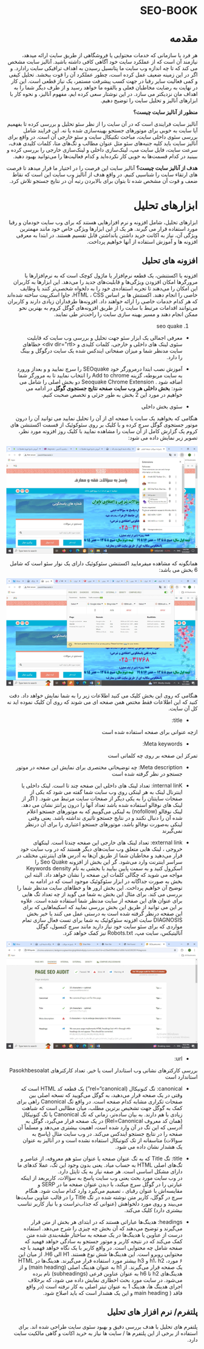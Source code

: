 # SEO-BOOK


# مقدمه
<style>
  body {
    direction: rtl;
    text-align: right;
  }
</style>

هر فرد یا سازمانی که خدمات محتوایی یا فروشگاهی از طریق سایت ارائه میدهد، نیازمند آن است که از عملکرد سایت خود آگاهی کافی داشته باشید.
آنالیز سایت مشخص می کند که تا چه اندازه وب سایت ما پتانسیل رسیدن به اهداف ترافیکی سایت رادارد. و اگر در این زمینه ضعیف عمل کرده است، چطور عملکرد آن را قوت ببخشد.
تحلیل کیفی و کمی  فعالیت سایر رقبا در جهت کسب پیشرفت مستمر، یک نیاز قطعی است. این کار در نهایت به رضایت مخاطبان فعلی و بالقوه ما خواهد رسید و از طرف دیگر شما را به اهداف مان نزدیکتر می سازد. 
در این نوشتار سعی کرده ایم، مفهوم آنالیز، و نحوه کار با ابزارهای آنالیز و تحلیل سایت را توضیح دهیم. 

**منظور از آنالیز سایت چیست؟**

آنالیز سایت فرایندی است که در آن سایت را از نظر سئو تحلیل و بررسی کرده تا بفهمیم آیا سایت به خوبی برای موتورهای جستجو بهینه‌سازی شده یا نه. این فرایند شامل بررسی سئوی داخلی سایت، مباحث تکنیکال سایت و سئو خارجی آن است. در واقع برای آنالیز سایت باید کلیه جنبه‌های سئو مثل عنوان مطالب و تگ‌های متا، کلمات کلیدی هدف، سرعت سایت، فایل سایت مپ، لینک‌سازی داخلی و لینک‌سازی خارجی را بررسی کرده و ببینید در کدام قسمت‌ها به خوبی کار نکرده‌اید و کدام فعالیت‌ها را می‌توانید بهبود دهید.

**هدف از آنالیز سایت چیست؟**
آنالیز سایت این فرصت را در اختیار  ما قرار میدهد تا فرصت های ارتقاء سایت را شناسیی کنیم. در واقع هدف از آنالیز وب سایت این است که نقاط ضعف و قوت آن مشخص شده تا بتوان برای بالابردن رتبه آن در نتایج جستجو تلاش کرد.

# ابزارهای تحلیل
ابزارهای تحلیل، شامل افزونه و نرم افزارهایی هستند که برای وب سایت خودمان و رقبا مورد استفاده قرار می گیرند. هر یک از این ابزارها ویژگی خاص خود مانند مهمترین ویژگی آن، نیاز به اکانت خرید داشتن یانداشتن قابل تقسیم هستند.
در ابتدا به معرفی افزونه ها و آموزش استفاده از آنها خواهیم پرداخت.

## افزونه های تحلیل
افزونه یا اکستنشن، یک قطعه نرم‌افزار یا ماژول کوچک است که به نرم‌افزارها یا مرورگرها امکان افزودن ویژگی‌ها و قابلیت‌های جدید را می‌دهد. این ابزارها به کاربران این امکان را می‌دهند تا تجربه استفاده‌ی خود را به دلخواه شخصی‌تر کنند یا وظایف خاصی را انجام دهند. اکستنش ها بر اساس HTML ، CSS، جاوا اسکریپت ساخته شده‌اند که هر کدام خدمات خاصی را ارائه خواهند داد.
افزونه‌ها طرفداران زیادی دارند و کاربران می‌توانند اقدامات مرتبط با سایت را از طریق افزونه‌های گوگل کروم به بهترین نحو ممکن انجام دهند و مسیر بهینه سازی سایت را راحت‌تر طی نمایند.

1. seo quake

- معرفی اجمالی
 یک ابزار سئو جهت تحلیل و بررسی وب سایت که قابلیت  سئوی لینک های داخلی و خارجی، کلمات کلیدی و <div dir="rtl>
خطاهای سایت مدنظر شما و میزان صفحاتی ایندکس شده یک سایت درگوگل و بینگ را دارد.
 
 - آموزش نصب
  ابتدا درمرورگر خود SEOquake  را سرچ نمایید و و بعداز ورورد به سایت مربوطه، گزینه Add to chrome را انتخاب نمایید تا به مرورگر شما اضافه شود .
Seoquake Chrome Extension دو بخش اصلی را شامل می شود:
**بخش داخلی هر وب سایت**
**صفحه نتایج جستجوی گوگل**
در ادامه می خواهیم در مورد این 2 بخش به طور جزئی و تخصص صحبت کنیم.

- سئوی بخش داخلی 
  
 هنگامی که بخواهید یک سایت یا صفحه ای از آن را تحلیل نمایید می توانید آن را درون موتور جستجوی گوگل سرچ کرده و با کلیک بر روی سئوکوئیک از قسمت اکستنشن های کروم یک گزارش کامل از آن سایت را مشاهده نمایید
 با کلیک روز افزونه مورد نظر، تصویر زیر نمایش داده می شود:

![Markdown Logo](img/1.jpg)


 همانگونه که مشاهده میفرمایید اکستنشن سئوکوئیک دارای یک نوار سئو است که شامل 6 بخش می باشد:

 ![Markdown Logo](img/2.jpg)


 هنگامی که روی این بخش کلیک می کنید اطلاعات زیر را به شما نمایش خواهد داد. دقت کنید که این اطلاعات فقط مختص همن صفحه ای می شوند که روی آن کلیک نموده اید نه کل آن سایت.

  - title:

  ازچه عنوانی برای صفحه استفاده شده است

  - Meta keywords:
  
   تمرکز این صفحه بر روی چه کلماتی است

  - Meta description:
  چه توضیحاتی مختصری برای نمایش این صفحه در موتور جستجو در نظر گرفته شده است

  - internal linK:
  تعداد لینک های داخلی این صفحه چند تا است. لینک داخلی یا اینترنال لینک به هر لینکی روی وب سایت شما گفته می شود که یکی از صفحات سایتتان را به یکی دیگر از صفحات سایت مرتبط می شود. ( اگر از لینک های نوفالو استفاده شده باشد تعداد آنها را درون پرانتز نشان می دهد. لینک نوفالو (nofollow) به لینکی می‌گوییم که به موتورهای جستجو اعلام شده آن را دنبال نکنند و در نتایج جستجو تاثیری نداشته باشد. یعنی وقتی لینکی به‌صورت نوفالو باشد، موتورهای جستجو اعتباری را برای آن درنظر نمی‌گیرند


  - external link:
  تعداد لینک های خارجی این صفحه چندتا است. لینکهای خروجی ، لینک ‌هایی متعلق وب‌ سایت‌های دیگر هستند که در وب ‌سایت خود قرار می‌دهید و مخاطبان شما از طریق آن‌ها به آدرس ‌های اینترنتی مختلف در سراسر اینترنت وارد می‌شود.
گر این بخش از افزونه Seo Quake را اسکرول کنید و به سمت پایین بیایید با بخشی به نام Keywords density مواجه می شوید که چگالی کلمات این صفحه را نشان خواهد داد. البته این بخش به صورت جداگانه در ابزار سئوکوئیک موجود است که در ادامه به توضیح آن خواهیم پرداخت.
این بخش ارور ها و خطاهای سایت مدنظر شما را بررسی می کند. برای مثال این بخش به شما می گوید از چه تعداد تگ هایی برای عنوان های این صفحه از سایت مدنظر شما استفاده شده است. علاوه بر این می توانید از طریق این بخش بررسی نمایید که اسکیماهایی که برای این صفحه درنظر گرفته شده است به درستی عمل می کنند یا خیر
بخش DIAGNOSIS سایت افزونه سئوکوئیک به شما برای تست فعال سازی تمام مواردی که برای سئو سایت خود نیاز دارید مانند سرچ کنسول، گوگل آنالیتیکس، سایت مپ، Robots.txt نیز کمک خواهد کرد.

![Markdown Logo](img/4.jpg)

  - url:

   بررسی کارکترهای نشانی وب استاندار است یا خیر. تعداد کارکترهای Pasokhbesoalat  استاندارد است

 - canonical:
 تگ کنونیکال (rel=“canonical”) یک قطعه کد HTML است که وقتی در یک صفحه قرار می‌دهید، به گوگل می‌گویید که نسخه اصلی بین صفحات تکراری مشابه کدام صفحه است. 
در واقع تگ Canonical راهی برای کمک به گوگل جهت تشخیص برترین مطلب، میان مطالبی است که شباهت زیادی با هم دارند. به بیان ساده‌تر، زمانی که تگ Canonical یا تگ کنونیکال (همان کد معروف Rel=Canonical) در یک صفحه قرار می‌گیرد، گوگل به آدرسی که این تگ در آن وارد شده است، اهمیت بیشتری می‌دهد و مسلماً آن صفحه را در نتایج جستجو ایندکس می‌کند. 
در وب سایت مثال (پاسخ به سوالات) متاسفانه از تک کنونیکال استفاده نشده است و در آنالیز به عنوان یک هشدار نشان داده می شود.


 - title:
 تگ Title که به تگ عنوان صفحه یا عنوان سئو هم معروفه، از عناصر و تگ‌های اصلی HTML به حساب میاد. یعنی بدون وجود این تگ، عملا کدهای ما دارای مشکل اساسی است. هر صفه نیاز به یک تایتل دارد.  
در وب سایت مورد بحث یعنی وب سایت پاسخ به سؤالات، کاربربعد از اینکه عبارتی را در  گوگل سرچ میکند، با دیدن عنوان صفحه ما در SERP و مقایسه‌اش با عنوان رقبای ، تصمیم می‌گیرد  وارد کدام سایت شود.  هنگام سرچ در گوگل، کاربر متن نوشته شده در تگ Title را در قالب عناوین سایت‌ها می‌بیند و روی مورد دلخواهش (عنوانی که جذاب‌تراست و با نیاز کاربر تناسب بیشتری دارد) کلیک می‌کند.


  - headings:
هدینگ‌ها عباراتی هستند که در ابتدای هر بخش از متن قرار می‌گیرند و توضیح می‌دهند که آن بخش چه چیزی را شرح می‌دهد. استفاده درست از عناوین یا هدینگ‌ها در یک صفحه به ساختار طبقه‌بندی شده‌ متن کمک می‌کند که در نتیجه کاربر و موتور جستجو به سادگی خواهد فهمید که صفحه شامل چه محتوایی است. در واقع کاربر با یک نگاه خواهد فهمید با چه محتوایی روبرو است.
این هدینگ‌ها شش نوع هستند. H1 الی H6. از میان این ۶ مورد، h1، h2 و h3 بیشتر مورد استفاده قرار می‌گیرند. هدینگ‌ها در HTML یک صفحه قرار می‌گیرند.
از h1 به عنوان هدینگ اصلی (main heading) و از هدینگ‌های h2 تا h6 به عنوان عناوین فرعی (subheadings) نام برده می‌شود.
در سایت مورد بحث اخطاری نمایش داده می شود، که برخلاف اجرای هدینگ ها، هدینگ 1 به عنوان تیتر اصلی به کار نرفته است (در واقع فاقد ( main heading و این یک هشدار است که باید اصلاح شود. 

## پلتفرم/ نرم افزار های تحلیل 
پلتفرم های تحلیل با هدف بررسی دقیق و بهبود سئوی سایت طراحی شده اند. برای استفاده از برخی از این پلتفرم ها / سایت ها نیاز به خرید اکانت و گاهی مالکیت سایت دارد.
